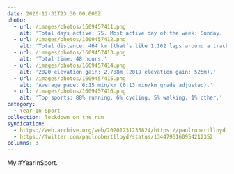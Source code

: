 ```yaml
---
date: 2020-12-31T23:30:00.000Z
photo:
  - url: /images/photos/1609457411.png
    alt: 'Total days active: 75. Most active day of the week: Sunday.'
  - url: /images/photos/1609457412.png
    alt: 'Total distance: 464 km (that’s like 1,162 laps around a track).'
  - url: /images/photos/1609457413.png
    alt: 'Total time: 48 hours.'
  - url: /images/photos/1609457414.png
    alt: '2020 elevation gain: 2,788m (2019 elevation gain: 525m).'
  - url: /images/photos/1609457415.png
    alt: 'Average pace: 6:15 min/km (6:13 min/km grade adjusted).'
  - url: /images/photos/1609457416.png
    alt: 'Top sports: 88% running, 6% cycling, 5% walking, 1% other.'
category:
  - Year In Sport
collection: lockdown_on_the_run
syndication:
  - https://web.archive.org/web/20201231235824/https://paulrobertlloyd.com/photos/1609457400/
  - https://twitter.com/paulrobertlloyd/status/1344795160954212352
columns: 3
---
```

My #YearInSport.
